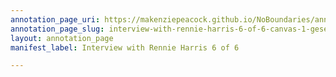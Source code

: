 ```yaml
---
annotation_page_uri: https://makenziepeacock.github.io/NoBoundaries/annotations/interview-with-rennie-harris-6-of-6-canvas-1-gesel-mason.json
annotation_page_slug: interview-with-rennie-harris-6-of-6-canvas-1-gesel-mason
layout: annotation_page
manifest_label: Interview with Rennie Harris 6 of 6

---
```

